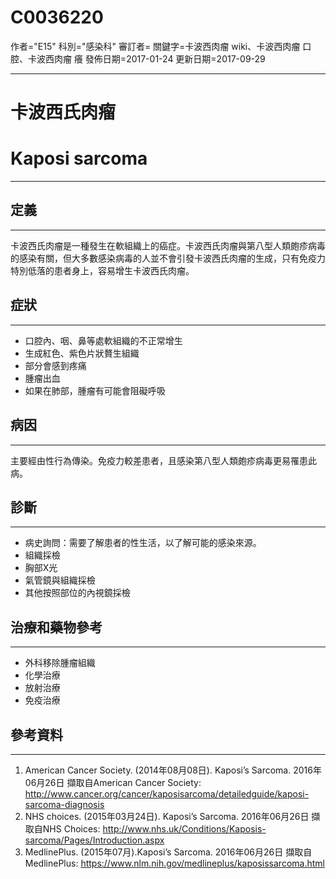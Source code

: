 # C0036220
作者="E15"
科別="感染科"
審訂者=
關鍵字=卡波西肉瘤 wiki、卡波西肉瘤 口腔、卡波西肉瘤 癢
發佈日期=2017-01-24
更新日期=2017-09-29

----------
# 卡波西氏肉瘤
# Kaposi sarcoma
----------
## 定義
----------

卡波西氏肉瘤是一種發生在軟組織上的癌症。卡波西氏肉瘤與第八型人類皰疹病毒的感染有關，但大多數感染病毒的人並不會引發卡波西氏肉瘤的生成，只有免疫力特別低落的患者身上，容易增生卡波西氏肉瘤。

## 症狀
----------
- 口腔內、咽、鼻等處軟組織的不正常增生
- 生成紅色、紫色片狀贅生組織
- 部分會感到疼痛
- 腫瘤出血
- 如果在肺部，腫瘤有可能會阻礙呼吸
## 病因
----------

主要經由性行為傳染。免疫力較差患者，且感染第八型人類皰疹病毒更易罹患此病。

## 診斷
----------
- 病史詢問：需要了解患者的性生活，以了解可能的感染來源。
- 組織採檢
- 胸部X光
- 氣管鏡與組織採檢
- 其他按照部位的內視鏡採檢
## 治療和藥物參考
----------
- 外科移除腫瘤組織
- 化學治療
- 放射治療
- 免疫治療
## 參考資料
----------
1. American Cancer Society. (2014年08月08日). Kaposi’s Sarcoma. 2016年06月26日 擷取自American Cancer Society:
  http://www.cancer.org/cancer/kaposisarcoma/detailedguide/kaposi-sarcoma-diagnosis
2. NHS choices. (2015年03月24日). Kaposi’s Sarcoma. 2016年06月26日 擷取自NHS Choices:
  http://www.nhs.uk/Conditions/Kaposis-sarcoma/Pages/Introduction.aspx
3. MedlinePlus. (2015年07月).Kaposi’s Sarcoma. 2016年06月26日 擷取自MedlinePlus:
  https://www.nlm.nih.gov/medlineplus/kaposissarcoma.html

